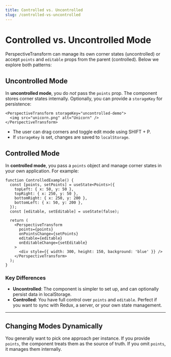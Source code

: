 ```yaml
---
title: Controlled vs. Uncontrolled
slug: /controlled-vs-uncontrolled
---
```


# Controlled vs. Uncontrolled Mode

PerspectiveTransform can manage its own corner states (uncontrolled) or accept `points` and `editable` props from the parent (controlled). Below we explore both patterns:

## Uncontrolled Mode

In **uncontrolled mode**, you do _not_ pass the `points` prop. The component stores corner states internally. Optionally, you can provide a `storageKey` for persistence:

```tsx
<PerspectiveTransform storageKey="uncontrolled-demo">
  <img src="unicorn.png" alt="Unicorn" />
</PerspectiveTransform>
```

- The user can drag corners and toggle edit mode using SHIFT + P.
- If `storageKey` is set, changes are saved to `localStorage`.

## Controlled Mode

In **controlled mode**, you pass a `points` object and manage corner states in your own application. For example:

```tsx
function ControlledExample() {
  const [points, setPoints] = useState<Points>({
    topLeft: { x: 50, y: 50 },
    topRight: { x: 250, y: 50 },
    bottomRight: { x: 250, y: 200 },
    bottomLeft: { x: 50, y: 200 },
  });
  const [editable, setEditable] = useState(false);

  return (
    <PerspectiveTransform
      points={points}
      onPointsChange={setPoints}
      editable={editable}
      onEditableChange={setEditable}
    >
      <div style={{ width: 300, height: 150, background: 'blue' }} />
    </PerspectiveTransform>
  );
}
```

### Key Differences

- **Uncontrolled**: The component is simpler to set up, and can optionally persist data in localStorage. 
- **Controlled**: You have full control over `points` and `editable`. Perfect if you want to sync with Redux, a server, or your own state management.

---

## Changing Modes Dynamically

You generally want to pick one approach per instance. If you provide `points`, the component treats them as the source of truth. If you omit `points`, it manages them internally.
